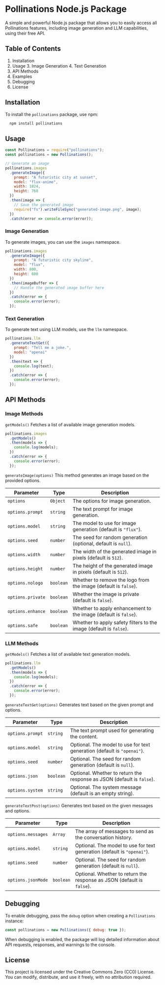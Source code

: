 # Pollinations Node.js Package

A simple and powerful Node.js package that allows you to easily access all Pollinations features, including image generation and LLM capabilities, using their free API.

## Table of Contents

1. Installation
2. Usage
    3. Image Generation
    4. Text Generation
5. API Methods
6. Examples
7. Debugging
8. License

## Installation

To install the `pollinations` package, use npm:

```bash
  npm install pollinations
```

## Usage

```javascript
const Pollinations = require("pollinations");
const pollinations = new Pollinations();

// Generate an image
pollinations.images
  .generateImage({
    prompt: "A futuristic city at sunset",
    model: "flux-anime",
    width: 1024,
    height: 768
  })
  .then(image => {
    // Save the generated image
    require("fs").writeFileSync("generated-image.png", image);
  })
  .catch(error => console.error(error));
```

### Image Generation

To generate images, you can use the `images` namespace.

```javascript
pollinations.images
  .generateImage({
    prompt: "A futuristic city skyline",
    model: "flux",
    width: 800,
    height: 600
  })
  .then(imageBuffer => {
    // Handle the generated image buffer here
  })
  .catch(error => {
    console.error(error);
  });
```

### Text Generation

To generate text using LLM models, use the `llm` namespace.

```javascript
pollinations.llm
  .generateTextGet({
    prompt: "Tell me a joke.",
    model: "openai"
  })
  .then(text => {
    console.log(text);
  })
  .catch(error => {
    console.error(error);
  });
```

## API Methods

### Image Methods

`getModels()`
Fetches a list of available image generation models.

```javascript
pollinations.images
  .getModels()
  .then(models => {
    console.log(models);
  })
  .catch(error => {
    console.error(error);
  });
```

`generateImage(options)`
This method generates an image based on the provided options.

| Parameter         | Type      | Description                                                        |
| ----------------- | --------- | ------------------------------------------------------------------ |
| `options`         | `Object`  | The options for image generation.                                  |
| `options.prompt`  | `string`  | The text prompt for image generation.                              |
| `options.model`   | `string`  | The model to use for image generation (default is `"flux"`).       |
| `options.seed`    | `number`  | The seed for random generation (optional, default is `null`).      |
| `options.width`   | `number`  | The width of the generated image in pixels (default is `512`).     |
| `options.height`  | `number`  | The height of the generated image in pixels (default is `512`).    |
| `options.nologo`  | `boolean` | Whether to remove the logo from the image (default is `false`).    |
| `options.private` | `boolean` | Whether the image is private (default is `false`).                 |
| `options.enhance` | `boolean` | Whether to apply enhancement to the image (default is `false`).    |
| `options.safe`    | `boolean` | Whether to apply safety filters to the image (default is `false`). |

### LLM Methods

`getModels()`
Fetches a list of available text generation models.

```javascript
pollinations.llm
  .getModels()
  .then(models => {
    console.log(models);
  })
  .catch(error => {
    console.error(error);
  });
```

`generateTextGet(options)`
Generates text based on the given prompt and options.

| Parameter        | Type      | Description                                                             |
| ---------------- | --------- | ----------------------------------------------------------------------- |
| `options.prompt` | `string`  | The text prompt used for generating the content.                        |
| `options.model`  | `string`  | Optional. The model to use for text generation (default is `"openai"`). |
| `options.seed`   | `number`  | Optional. The seed for random generation (default is `null`).           |
| `options.json`   | `boolean` | Optional. Whether to return the response as JSON (default is `false`).  |
| `options.system` | `string`  | Optional. The system message (default is an empty string).              |

`generateTextPost(options)`
Generates text based on the given messages and options.

| Parameter          | Type      | Description                                                             |
| ------------------ | --------- | ----------------------------------------------------------------------- |
| `options.messages` | `Array`   | The array of messages to send as the conversation history.              |
| `options.model`    | `string`  | Optional. The model to use for text generation (default is `"openai"`). |
| `options.seed`     | `number`  | Optional. The seed for random generation (default is `null`).           |
| `options.jsonMode` | `boolean` | Optional. Whether to return the response as JSON (default is `false`).  |

## Debugging

To enable debugging, pass the `debug` option when creating a `Pollinations` instance:

```javascript
const pollinations = new Pollinations({ debug: true });
```

When debugging is enabled, the package will log detailed information about API requests, responses, and warnings to the console.

## License

This project is licensed under the Creative Commons Zero (CC0) License. You can modify, distribute, and use it freely, with no attribution required.